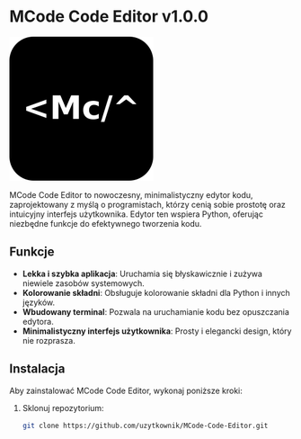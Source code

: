 # MCode Code Editor v1.0.0

<img src="https://raw.githubusercontent.com/Baily125/MCode-Code-Editor/master/media/icon.png" alt="MCode Icon" width="256" height="256" />

MCode Code Editor to nowoczesny, minimalistyczny edytor kodu, zaprojektowany z myślą o programistach, którzy cenią sobie prostotę oraz intuicyjny interfejs użytkownika. Edytor ten wspiera Python, oferując niezbędne funkcje do efektywnego tworzenia kodu.

## Funkcje

- **Lekka i szybka aplikacja**: Uruchamia się błyskawicznie i zużywa niewiele zasobów systemowych.
- **Kolorowanie składni**: Obsługuje kolorowanie składni dla Python i innych języków.
- **Wbudowany terminal**: Pozwala na uruchamianie kodu bez opuszczania edytora.
- **Minimalistyczny interfejs użytkownika**: Prosty i elegancki design, który nie rozprasza.


## Instalacja

Aby zainstalować MCode Code Editor, wykonaj poniższe kroki:

1. Sklonuj repozytorium:
   ```bash
   git clone https://github.com/uzytkownik/MCode-Code-Editor.git
